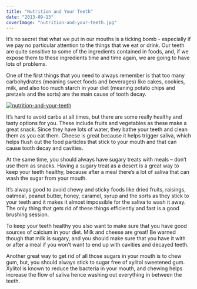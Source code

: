 ```yaml
---
title: "Nutrition and Your Teeth"
date: "2013-09-13"
coverImage: "nutrition-and-your-teeth.jpg"
---
```


It’s no secret that what we put in our mouths is a ticking bomb - especially if we pay no particular attention to the things that we eat or drink. Our teeth are quite sensitive to some of the ingredients contained in foods, and, if we expose them to these ingredients time and time again, we are going to have lots of problems.

One of the first things that you need to always remember is that too many carbohydrates (meaning sweet foods and beverages) like cakes, cookies, milk, and also too much starch in your diet (meaning potato chips and pretzels and the sorts) are the main cause of tooth decay.

[![nutrition-and-your-teeth](/images/nutrition-and-your-teeth.jpg)](/images/nutrition-and-your-teeth.jpg)

It’s hard to avoid carbs at all times, but there are some really healthy and tasty options for you. These include fruits and vegetables as these make a great snack. Since they have lots of water, they bathe your teeth and clean them as you eat them. Cheese is great because it helps trigger saliva, which helps flush out the food particles that stick to your mouth and that can cause tooth decay and cavities.

At the same time, you should always have sugary treats with meals – don’t use them as snacks. Having a sugary treat as a desert is a great way to keep your teeth healthy, because after a meal there’s a lot of saliva that can wash the sugar from your mouth.

It’s always good to avoid chewy and sticky foods like dried fruits, raisings, oatmeal, peanut butter, honey, caramel, syrup and the sorts as they stick to your teeth and it makes it almost impossible for the saliva to wash it away. The only thing that gets rid of these things efficiently and fast is a good brushing session.

To keep your teeth healthy you also want to make sure that you have good sources of calcium in your diet. Milk and cheese are great! Be warned though that milk is sugary, and you should make sure that you have it with or after a meal if you won’t want to end up with cavities and decayed teeth.

Another great way to get rid of all those sugars in your mouth is to chew gum, but, you should always stick to sugar free of xylitol sweetened gum. Xylitol is known to reduce the bacteria in your mouth, and chewing helps increase the flow of saliva hence washing out everything in between the teeth.

